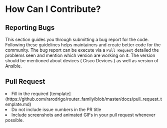 # How Can I Contribute?

## Reporting Bugs

This section guides you through submitting a bug report for the code. Following these guidelines helps maintainers and create better code for the community.
The bug report can be execute via a `Pull Request` detailed the problems seen and mention which version are working on it. The version should be mentioned about devices ( Cisco Devices ) as well as version of Ansible.

## Pull Request

<li> Fill in the required [template](https://github.com/rarodrigo/router_family/blob/master/docs/pull_request_template.md)
<li> Do not include issue numbers in the PR title
<li> Include screenshots and animated GIFs in your pull request whenever possible.
